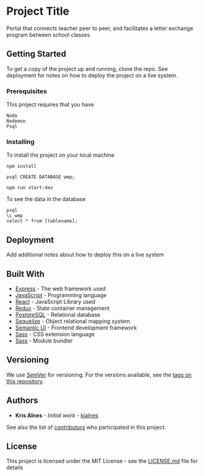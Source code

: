 # Project Title

Portal that connects teacher peer to peer, and facilitates a letter exchange program between school classes

## Getting Started

To get a copy of the project up and running, clone the repo.
See deployment for notes on how to deploy the project on a live system.

### Prerequisites

This project requires that you have
```
Node
Nodemon
Psql
```

### Installing

To install the project on your local machine

```
npm install

psql CREATE DATABASE wmp;

npm run start:dev

```

To see the data in the database

```
psql
\c wmp
select * from [tablename];
```


## Deployment

Add additional notes about how to deploy this on a live system

## Built With
* [Express](https://expressjs.com/) - The web framework used
* [JavaScript](https://www.javascript.com/) - Programming language
* [React](https://reactjs.org/docs) - JavaScript Library used
* [Redux](https://redux.js.org/) - State container management
* [PostgreSQL](https://www.postgresql.org/docs/) - Relational database
* [Sequelize](http://docs.sequelizejs.com/) - Object relational mapping system
* [Semantic UI](https://react.semantic-ui.com/introduction/) - Frontend development framework
* [Sass](https://sass-lang.com/documentation/file.SASS_REFERENCE.html) - CSS extension language
* [Sass](https://webpack.js.org/) - Module bundler



## Versioning

We use [SemVer](http://semver.org/) for versioning. For the versions available, see the [tags on this repository](https://github.com/kjalnes/wmpapp/tags).

## Authors

* **Kris Alnes** - *Initial work* - [kjalnes](https://github.com/kjalnes)

See also the list of [contributors](https://github.com/kjalnes/wmpapp/contributors) who participated in this project.

## License

This project is licensed under the MIT License - see the [LICENSE.md](LICENSE.md) file for details


